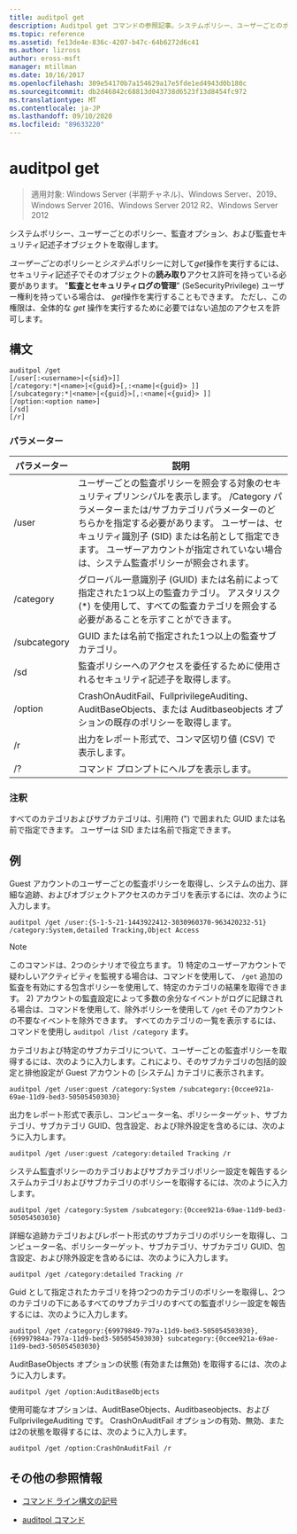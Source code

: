 ```yaml
---
title: auditpol get
description: Auditpol get コマンドの参照記事。システムポリシー、ユーザーごとのポリシー、監査オプション、および監査セキュリティ記述子オブジェクトを取得します。
ms.topic: reference
ms.assetid: fe13de4e-836c-4207-b47c-64b6272d6c41
ms.author: lizross
author: eross-msft
manager: mtillman
ms.date: 10/16/2017
ms.openlocfilehash: 309e54170b7a154629a17e5fde1ed4943d0b180c
ms.sourcegitcommit: db2d46842c68813d043738d6523f13d8454fc972
ms.translationtype: MT
ms.contentlocale: ja-JP
ms.lasthandoff: 09/10/2020
ms.locfileid: "89633220"
---
```

# <a name="auditpol-get"></a>auditpol get

> 適用対象: Windows Server (半期チャネル)、Windows Server、2019、Windows Server 2016、Windows Server 2012 R2、Windows Server 2012

システムポリシー、ユーザーごとのポリシー、監査オプション、および監査セキュリティ記述子オブジェクトを取得します。

*ユーザーごと*のポリシーと*システム*ポリシーに対して*get*操作を実行するには、セキュリティ記述子でそのオブジェクトの**読み取り**アクセス許可を持っている必要があります。 "**監査とセキュリティログの管理**" (SeSecurityPrivilege) ユーザー権利を持っている場合は、 *get*操作を実行することもできます。 ただし、この権限は、全体的な *get* 操作を実行するために必要ではない追加のアクセスを許可します。

## <a name="syntax"></a>構文

```
auditpol /get
[/user[:<username>|<{sid}>]]
[/category:*|<name>|<{guid}>[,:<name|<{guid}> ]]
[/subcategory:*|<name>|<{guid}>[,:<name|<{guid}> ]]
[/option:<option name>]
[/sd]
[/r]
```

### <a name="parameters"></a>パラメーター

| パラメーター | 説明 |
| --------- | ----------- |
| /user | ユーザーごとの監査ポリシーを照会する対象のセキュリティプリンシパルを表示します。 /Category パラメーターまたは/サブカテゴリパラメーターのどちらかを指定する必要があります。 ユーザーは、セキュリティ識別子 (SID) または名前として指定できます。 ユーザーアカウントが指定されていない場合は、システム監査ポリシーが照会されます。 |
| /category | グローバル一意識別子 (GUID) または名前によって指定された1つ以上の監査カテゴリ。 アスタリスク (*) を使用して、すべての監査カテゴリを照会する必要があることを示すことができます。 |
| /subcategory | GUID または名前で指定された1つ以上の監査サブカテゴリ。 |
| /sd | 監査ポリシーへのアクセスを委任するために使用されるセキュリティ記述子を取得します。 |
| /option | CrashOnAuditFail、FullprivilegeAuditing、AuditBaseObjects、または Auditbaseobjects オプションの既存のポリシーを取得します。 |
| /r | 出力をレポート形式で、コンマ区切り値 (CSV) で表示します。 |
| /? | コマンド プロンプトにヘルプを表示します。 |

### <a name="remarks"></a>注釈

すべてのカテゴリおよびサブカテゴリは、引用符 (") で囲まれた GUID または名前で指定できます。 ユーザーは SID または名前で指定できます。

## <a name="examples"></a>例

Guest アカウントのユーザーごとの監査ポリシーを取得し、システムの出力、詳細な追跡、およびオブジェクトアクセスのカテゴリを表示するには、次のように入力します。

```
auditpol /get /user:{S-1-5-21-1443922412-3030960370-963420232-51} /category:System,detailed Tracking,Object Access
```

> [!NOTE]
> このコマンドは、2つのシナリオで役立ちます。 1) 特定のユーザーアカウントで疑わしいアクティビティを監視する場合は、コマンドを使用して、 `/get` 追加の監査を有効にする包含ポリシーを使用して、特定のカテゴリの結果を取得できます。 2) アカウントの監査設定によって多数の余分なイベントがログに記録される場合は、コマンドを使用して、除外ポリシーを使用して `/get` そのアカウントの不要なイベントを除外できます。 すべてのカテゴリの一覧を表示するには、コマンドを使用し `auditpol /list /category` ます。

カテゴリおよび特定のサブカテゴリについて、ユーザーごとの監査ポリシーを取得するには、次のように入力します。これにより、そのサブカテゴリの包括的設定と排他設定が Guest アカウントの [システム] カテゴリに表示されます。

```
auditpol /get /user:guest /category:System /subcategory:{0ccee921a-69ae-11d9-bed3-505054503030}
```

出力をレポート形式で表示し、コンピューター名、ポリシーターゲット、サブカテゴリ、サブカテゴリ GUID、包含設定、および除外設定を含めるには、次のように入力します。

```
auditpol /get /user:guest /category:detailed Tracking /r
```

システム監査ポリシーのカテゴリおよびサブカテゴリポリシー設定を報告するシステムカテゴリおよびサブカテゴリのポリシーを取得するには、次のように入力します。

```
auditpol /get /category:System /subcategory:{0ccee921a-69ae-11d9-bed3-505054503030}
```

詳細な追跡カテゴリおよびレポート形式のサブカテゴリのポリシーを取得し、コンピューター名、ポリシーターゲット、サブカテゴリ、サブカテゴリ GUID、包含設定、および除外設定を含めるには、次のように入力します。

```
auditpol /get /category:detailed Tracking /r
```

Guid として指定されたカテゴリを持つ2つのカテゴリのポリシーを取得し、2つのカテゴリの下にあるすべてのサブカテゴリのすべての監査ポリシー設定を報告するには、次のように入力します。

```
auditpol /get /category:{69979849-797a-11d9-bed3-505054503030},{69997984a-797a-11d9-bed3-505054503030} subcategory:{0ccee921a-69ae-11d9-bed3-505054503030}
```

AuditBaseObjects オプションの状態 (有効または無効) を取得するには、次のように入力します。

```
auditpol /get /option:AuditBaseObjects
```

使用可能なオプションは、AuditBaseObjects、Auditbaseobjects、および FullprivilegeAuditing です。 CrashOnAuditFail オプションの有効、無効、または2の状態を取得するには、次のように入力します。

```
auditpol /get /option:CrashOnAuditFail /r
```

## <a name="additional-references"></a>その他の参照情報

- [コマンド ライン構文の記号](command-line-syntax-key.md)

- [auditpol コマンド](auditpol.md)
